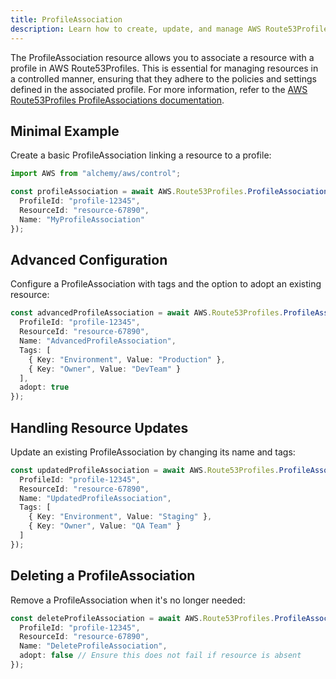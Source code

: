 ```yaml
---
title: ProfileAssociation
description: Learn how to create, update, and manage AWS Route53Profiles ProfileAssociations using Alchemy Cloud Control.
---
```



The ProfileAssociation resource allows you to associate a resource with a profile in AWS Route53Profiles. This is essential for managing resources in a controlled manner, ensuring that they adhere to the policies and settings defined in the associated profile. For more information, refer to the [AWS Route53Profiles ProfileAssociations documentation](https://docs.aws.amazon.com/route53profiles/latest/userguide/).

## Minimal Example

Create a basic ProfileAssociation linking a resource to a profile:

```ts
import AWS from "alchemy/aws/control";

const profileAssociation = await AWS.Route53Profiles.ProfileAssociation("basicProfileAssociation", {
  ProfileId: "profile-12345",
  ResourceId: "resource-67890",
  Name: "MyProfileAssociation"
});
```

## Advanced Configuration

Configure a ProfileAssociation with tags and the option to adopt an existing resource:

```ts
const advancedProfileAssociation = await AWS.Route53Profiles.ProfileAssociation("advancedProfileAssociation", {
  ProfileId: "profile-12345",
  ResourceId: "resource-67890",
  Name: "AdvancedProfileAssociation",
  Tags: [
    { Key: "Environment", Value: "Production" },
    { Key: "Owner", Value: "DevTeam" }
  ],
  adopt: true
});
```

## Handling Resource Updates

Update an existing ProfileAssociation by changing its name and tags:

```ts
const updatedProfileAssociation = await AWS.Route53Profiles.ProfileAssociation("updatedProfileAssociation", {
  ProfileId: "profile-12345",
  ResourceId: "resource-67890",
  Name: "UpdatedProfileAssociation",
  Tags: [
    { Key: "Environment", Value: "Staging" },
    { Key: "Owner", Value: "QA Team" }
  ]
});
```

## Deleting a ProfileAssociation

Remove a ProfileAssociation when it's no longer needed:

```ts
const deleteProfileAssociation = await AWS.Route53Profiles.ProfileAssociation("deleteProfileAssociation", {
  ProfileId: "profile-12345",
  ResourceId: "resource-67890",
  Name: "DeleteProfileAssociation",
  adopt: false // Ensure this does not fail if resource is absent
});
```
